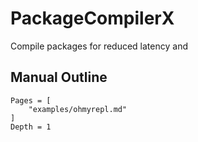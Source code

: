 # PackageCompilerX

Compile packages for reduced latency and 

## Manual Outline

```@contents
Pages = [
    "examples/ohmyrepl.md"
]
Depth = 1
```


